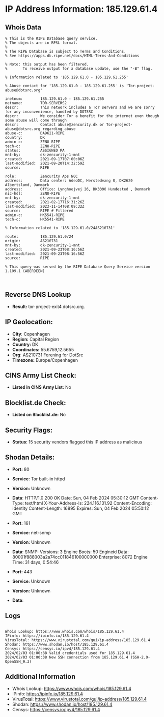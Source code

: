 # IP Address Information: 185.129.61.4

## Whois Data
```
% This is the RIPE Database query service.
% The objects are in RPSL format.
%
% The RIPE Database is subject to Terms and Conditions.
% See https://apps.db.ripe.net/docs/HTML-Terms-And-Conditions

% Note: this output has been filtered.
%       To receive output for a database update, use the "-B" flag.

% Information related to '185.129.61.0 - 185.129.61.255'

% Abuse contact for '185.129.61.0 - 185.129.61.255' is 'Tor-project-abuse@dotsrc.org'

inetnum:        185.129.61.0 - 185.129.61.255
netname:        TOR-SERVERS2
descr:          This network includes a Tor servers and we are sorry for any inconvenience, handled by DOTSRC
descr:          We consider Tor a benefit for the internet even though some abuse will come through
descr:          Contact abuse@zencurity.dk or Tor-project-abuse@dotsrc.org regarding abuse
abuse-c:        DA9621-RIPE
country:        DK
admin-c:        ZEN8-RIPE
tech-c:         ZEN8-RIPE
status:         ASSIGNED PA
mnt-by:         dk-zencurity-1-mnt
created:        2021-09-17T07:00:06Z
last-modified:  2021-09-20T14:32:59Z
source:         RIPE

role:           Zencurity Aps NOC
address:        Data center: AdeoDC, Herstedvang 8, DK2620 Albertslund, Danmark
address:        Office: Lynghoejvej 26, DK3390 Hundested , Denmark
nic-hdl:        ZEN8-RIPE
mnt-by:         dk-zencurity-1-mnt
created:        2021-02-17T16:31:26Z
last-modified:  2023-11-14T08:09:32Z
source:         RIPE # Filtered
admin-c:        HK5541-RIPE
tech-c:         HK5541-RIPE

% Information related to '185.129.61.0/24AS210731'

route:          185.129.61.0/24
origin:         AS210731
mnt-by:         dk-zencurity-1-mnt
created:        2021-09-23T08:16:56Z
last-modified:  2021-09-23T08:16:56Z
source:         RIPE

% This query was served by the RIPE Database Query Service version 1.109.1 (ABERDEEN)



```
## Reverse DNS Lookup
- **Result:** tor-project-exit4.dotsrc.org.

## IP Geolocation:
- **City:** Copenhagen
- **Region:** Capital Region
- **Country:** DK
- **Coordinates:** 55.6759,12.5655
- **Org:** AS210731 Forening for DotSrc
- **Timezone:** Europe/Copenhagen

## CINS Army List Check:
- **Listed in CINS Army List:** 
No

## Blocklist.de Check:
- **Listed on Blocklist.de:** 
No

## Security Flags:
- **Status:** 15 security vendors flagged this IP address as malicious

## Shodan Details:
- **Port:** 80
- **Service:** Tor built-in httpd
- **Version:** Unknown
- **Data:** HTTP/1.0 200 OK
Date: Sun, 04 Feb 2024 05:30:12 GMT
Content-Type: text/html
X-Your-Address-Is: 224.116.131.92
Content-Encoding: identity
Content-Length: 16895
Expires: Sun, 04 Feb 2024 05:50:12 GMT



- **Port:** 161
- **Service:** net-snmp
- **Version:** Unknown
- **Data:** SNMP:
  Versions:
    3
  Engine Boots: 50
  Engineid Data: 80001f888003a2a74cc011846100000000
  Enterprise: 8072
  Engine Time: 31 days, 0:54:46

- **Port:** 443
- **Service:** Unknown
- **Version:** Unknown
- **Data:** 

## Logs
```

Whois Lookup: https://www.whois.com/whois/185.129.61.4
IPinfo: https://ipinfo.io/185.129.61.4
VirusTotal: https://www.virustotal.com/gui/ip-address/185.129.61.4
Shodan: https://www.shodan.io/host/185.129.61.4
Censys: https://censys.io/ipv4/185.129.61.4
2024/02/03 01:00:38 Valid credentials used for 185.129.61.4
2024/02/03 01:00:38 New SSH connection from 185.129.61.4 (SSH-2.0-OpenSSH_9.3)

```
## Additional Information
- Whois Lookup: https://www.whois.com/whois/185.129.61.4
- IPinfo: https://ipinfo.io/185.129.61.4
- VirusTotal: https://www.virustotal.com/gui/ip-address/185.129.61.4
- Shodan: https://www.shodan.io/host/185.129.61.4
- Censys: https://censys.io/ipv4/185.129.61.4


